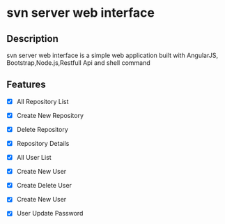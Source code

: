 # svn server web interface


## Description

svn server web interface is a simple web application built with AngularJS, Bootstrap,Node.js,Restfull Api and shell command



## Features

- [x] All Repository List
- [x] Create New Repository
- [x] Delete Repository
- [x] Repository Details
- [x] All User List
- [x] Create New User
- [x] Create Delete User
- [x] Create New User
- [x] User Update Password



